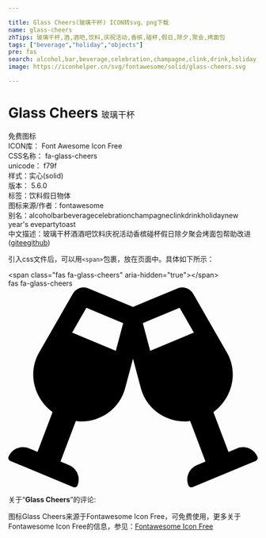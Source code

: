 ```yaml
---

title: Glass Cheers(玻璃干杯) ICON转svg、png下载
name: glass-cheers
zhTips: 玻璃干杯,酒,酒吧,饮料,庆祝活动,香槟,碰杯,假日,除夕,聚会,烤面包
tags: ["beverage","holiday","objects"]
pre: fas
search: alcohol,bar,beverage,celebration,champagne,clink,drink,holiday,new year's eve,party,toast
image: https://iconhelper.cn/svg/fontawesome/solid/glass-cheers.svg

---
```


# Glass Cheers  <small style="font-size: 60%;font-weight: 100">玻璃干杯</small>


<div class="detail-page">
<p>
<span><span class="badge-success badge">免费图标</span> </span>
<br/>
<span>
ICON库：
<span class="badge-secondary badge">Font Awesome Icon Free</span> 
</span>
<br/>
<span>
CSS名称：
<span class="badge-secondary badge">fa-glass-cheers</span> 
</span>
<br/>
<span>
unicode：
<span class="badge-secondary badge">f79f</span> 
<copy-btn content='f79f' btn-title=""></copy-btn>
<copy-btn :content='String.fromCodePoint(parseInt("f79f", 16))' btn-title="复制U"></copy-btn>
</span><br/><span>样式：<span class="badge-light badge">实心(solid)</span></span>
<br/>
<span>
版本：
<span class="badge-secondary badge">5.6.0</span> 
</span><br/><span>标签：<span class="badge-light badge"><router-link to="/tags/beverage.html">饮料</router-link></span><span class="badge-light badge"><router-link to="/tags/holiday.html">假日</router-link></span><span class="badge-light badge"><router-link to="/tags/objects.html">物体</router-link></span></span>
<br/>
<span>图标来源/作者：<span class="badge-light badge">fontawesome</span></span> 
<br/>
<span>别名：<span class="badge-light badge">alcohol</span><span class="badge-light badge">bar</span><span class="badge-light badge">beverage</span><span class="badge-light badge">celebration</span><span class="badge-light badge">champagne</span><span class="badge-light badge">clink</span><span class="badge-light badge">drink</span><span class="badge-light badge">holiday</span><span class="badge-light badge">new year's eve</span><span class="badge-light badge">party</span><span class="badge-light badge">toast</span></span><br/><span class="zh-detail">中文描述：<span class="badge-primary badge">玻璃干杯</span><span class="badge-primary badge">酒</span><span class="badge-primary badge">酒吧</span><span class="badge-primary badge">饮料</span><span class="badge-primary badge">庆祝活动</span><span class="badge-primary badge">香槟</span><span class="badge-primary badge">碰杯</span><span class="badge-primary badge">假日</span><span class="badge-primary badge">除夕</span><span class="badge-primary badge">聚会</span><span class="badge-primary badge">烤面包</span><span class="help-link"><span>帮助改进</span>(<a href="https://gitee.com/liuwave/icon-helper/edit/master/json/fontawesome/solid/glass-cheers.json" target="_blank" rel="noopener noreferrer">gitee</a><a href="https://github.com/liuwave/icon-helper/edit/master/json/fontawesome/solid/glass-cheers.json" target="_blank" rel="noopener noreferrer">github</a></span>)</span><br/>
</p>
</div>
<div class="alert alert-dark">
  <i class="fas fa-glass-cheers fa-xs"></i>
  <i class="fas fa-glass-cheers fa-sm"></i>
  <i class="fas fa-glass-cheers fa-lg"></i>
  <i class="fas fa-glass-cheers fa-2x"></i>
  <i class="fas fa-glass-cheers fa-3x"></i>
  <i class="fas fa-glass-cheers fa-5x"></i>
  <i class="fas fa-glass-cheers fa-7x"></i>
</div>
<div>
  <p>引入css文件后，可以用<code>&lt;span&gt;</code>包裹，放在页面中。具体如下所示：    
  </p>
  <div class="alert alert-primary" style="font-size: 14px">
    &lt;span class="fas fa-glass-cheers" aria-hidden="true"&gt;&lt;/span&gt;
    <copy-btn content='<span class="fas fa-glass-cheers" aria-hidden="true"></span>'></copy-btn>
  </div>
  <div class="alert alert-secondary">
    <i class="fas fa-glass-cheers"
    style="font-size: 24px"
    aria-hidden="true"></i> fas fa-glass-cheers
    <copy-btn content="fas fa-glass-cheers" btn-title="复制图标名称"></copy-btn>
  </div>
</div>
<div id="svg" class="svg-wrap">
<svg xmlns="http://www.w3.org/2000/svg" viewBox="0 0 640 512"><path d="M639.4 433.6c-8.4-20.4-31.8-30.1-52.2-21.6l-22.1 9.2-38.7-101.9c47.9-35 64.8-100.3 34.5-152.8L474.3 16c-8-13.9-25.1-19.7-40-13.6L320 49.8 205.7 2.4c-14.9-6.2-32-.3-40 13.6L79.1 166.5C48.9 219 65.7 284.3 113.6 319.2L74.9 421.1l-22.1-9.2c-20.4-8.5-43.7 1.2-52.2 21.6-1.7 4.1.2 8.8 4.3 10.5l162.3 67.4c4.1 1.7 8.7-.2 10.4-4.3 8.4-20.4-1.2-43.8-21.6-52.3l-22.1-9.2L173.3 342c4.4.5 8.8 1.3 13.1 1.3 51.7 0 99.4-33.1 113.4-85.3l20.2-75.4 20.2 75.4c14 52.2 61.7 85.3 113.4 85.3 4.3 0 8.7-.8 13.1-1.3L506 445.6l-22.1 9.2c-20.4 8.5-30.1 31.9-21.6 52.3 1.7 4.1 6.4 6 10.4 4.3L635.1 444c4-1.7 6-6.3 4.3-10.4zM275.9 162.1l-112.1-46.5 36.5-63.4 94.5 39.2-18.9 70.7zm88.2 0l-18.9-70.7 94.5-39.2 36.5 63.4-112.1 46.5z"/></svg>
</div>
<detail full-name='fa-glass-cheers'></detail>
<div class="icon-detail__container">
<p>关于“<b>Glass Cheers</b>”的评论:</p>
</div>
<Vssue title="关于“Glass Cheers”的评论" />    
<div><p>图标Glass Cheers来源于Fontawesome Icon Free，可免费使用，更多关于  Fontawesome Icon Free的信息，参见：<a target="_blank" href="https://iconhelper.cn/fontawesome.html">Fontawesome Icon Free</a>
</p></div>

